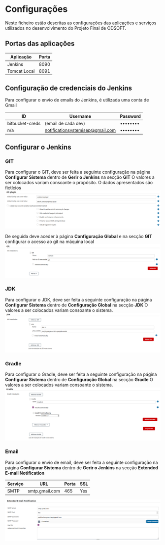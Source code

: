 # Configurações
Neste ficheiro estão descritas as configurações das aplicações e serviços utilizados no desenvolvimento do Projeto Final de ODSOFT.

## Portas das aplicações
| Aplicação    | Porta |
|--------------|-------|
| Jenkins      | 8090  |
| Tomcat Local | 8091  |

## Configuração de credenciais do Jenkins
Para configurar o envio de emails do Jenkins, é utilizada uma conta de Gmail

| ID              | Username                         | Password |
|-----------------|----------------------------------|----------|
| bitbucket-creds | (email de cada dev)              | •••••••• |
| n/a             | notificationsystemisep@gmail.com | •••••••• |

## Configurar o Jenkins
### GIT
Para configurar o GIT, deve ser feita a seguinte configuração na página **Configurar Sistema** dentro de **Gerir o Jenkins** na secção **GIT**
O valores a ser colocados variam consoante o propósito. O dados apresentados são fictícios
![](./images/config_git.png)

De seguida deve aceder à página **Configuração Global** e na secção **GIT** configurar o acesso ao git na máquina local
![](./images/config_git_2.png)

### JDK
Para configurar o JDK, deve ser feita a seguinte configuração na página **Configurar Sistema** dentro de **Configuração Global** na secção **JDK**
O valores a ser colocados variam consoante o sistema.
![](./images/config_jdk.png)

### Gradle
Para configurar o Gradle, deve ser feita a seguinte configuração na página **Configurar Sistema** dentro de **Configuração Global** na secção **Gradle**
O valores a ser colocados variam consoante o sistema.
![](./images/config_gradle.png)

### Email
Para configurar o envio de email, deve ser feita a seguinte configuração na página **Configurar Sistema** dentro de **Gerir o Jenkins** na secção **Extended E-mail Notification**

| Serviço      | URL                 | Porta | SSL   |
|--------------|---------------------|-------|-------|
| SMTP         | smtp.gmail.com      | 465   | Yes   |

![](./images/config_email.png)